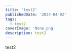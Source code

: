 ```yaml
---
title: 'test2'
publishedDate: '2024-04-02'
tags:
  - test2
coverImage: 'None.png'
description: test2
---
```


test2
